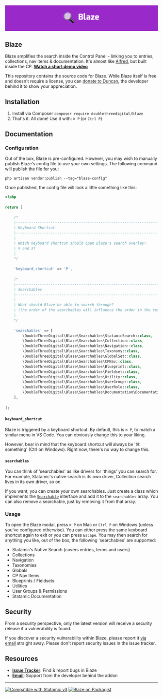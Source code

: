![Banner](https://raw.githubusercontent.com/doublethreedigital/blaze/main/banner.png)

## Blaze

Blaze amplifies the search inside the Control Panel - linking you to entries, collections, nav items & documentation. It's almost like [Alfred](https://www.alfredapp.com/), but built inside the CP. [**Watch a short demo video**](https://www.loom.com/share/921195d9d2074811af4ba1179623008b)

This repository contains the source code for Blaze. While Blaze itself is free and doesn't require a license, you can [donate to Duncan](https://duncanmcclean.com/donate), the developer behind it to show your appreciation.

## Installation

1. Install via Composer `composer require doublethreedigital/blaze`
2. That's it. All done! Use it with: `⌘ P` (or `Ctrl P`)

## Documentation

### Configuration

Out of the box, Blaze is pre-configured. However, you may wish to manually publish Blaze's config file to use your own settings. The following command will publish the file for you:

```
php artisan vendor:publish --tag="blaze-config"
```

Once published, the config file will look a little something like this:

```php
<?php

return [

    /*
    |--------------------------------------------------------------------------
    | Keyboard Shortcut
    |--------------------------------------------------------------------------
    |
    | Which keyboard shortcut should open Blaze's search overlay?
    | ⌘ and X?
    |
    */

    'keyboard_shortcut' => 'P',

    /*
    |--------------------------------------------------------------------------
    | Searchables
    |--------------------------------------------------------------------------
    |
    | What should Blaze be able to search through?
    | (the order of the searchables will influence the order in the results)
    |
    */

    'searchables' => [
        \DoubleThreeDigital\Blaze\Searchables\StatamicSearch::class,
        \DoubleThreeDigital\Blaze\Searchables\Collection::class,
        \DoubleThreeDigital\Blaze\Searchables\Navigation::class,
        \DoubleThreeDigital\Blaze\Searchables\Taxonomy::class,
        \DoubleThreeDigital\Blaze\Searchables\GlobalSet::class,
        \DoubleThreeDigital\Blaze\Searchables\CPNav::class,
        \DoubleThreeDigital\Blaze\Searchables\Blueprint::class,
        \DoubleThreeDigital\Blaze\Searchables\Fieldset::class,
        \DoubleThreeDigital\Blaze\Searchables\Utility::class,
        \DoubleThreeDigital\Blaze\Searchables\UserGroup::class,
        \DoubleThreeDigital\Blaze\Searchables\UserRole::class,
        \DoubleThreeDigital\Blaze\Searchables\Documentation\Documentation::class,
    ],

];
```

#### `keyboard_shortcut`

Blaze is triggered by a keyboard shortcut. By default, this is `⌘ P`, to match a similar menu in VS Code. You can obviously change this to your liking.

However, bear in mind that the keyboard shortcut will always be '⌘ something' (Ctrl on Windows). Right now, there's no way to change this.

#### `searchables`

You can think of 'searchables' as like drivers for 'things' you can search for. For example, Statamic's native search is its own driver, Collection search lives in its own driver, so on.

If you want, you can create your own searchables. Just create a class which implements the [`Searchable`](https://github.com/doublethreedigital/blaze/blob/main/src/Contracts/Searchable.php) interface and add it to the `searchables` array. You can also remove a searchable, just by removing it from that array.

### Usage

To open the Blaze modal, press `⌘ P` on Mac or `Ctrl P` on Windows (unless you've configured otherwise). You can either press the same keyboard shortcut again to exit or you can press `Escape`. You may then search for anything you like, out of the box, the following 'searchables' are supported:

* Statamic's Native Search (covers entries, terms and users)
* Collections
* Navigation
* Taxonomies
* Globals
* CP Nav Items
* Blueprints / Fieldsets
* Utilities
* User Groups & Permissions
* Statamic Documentation

## Security

From a security perspective, only the latest version will receive a security release if a vulnerability is found.

If you discover a security vulnerability within Blaze, please report it [via email](mailto:duncan@doublethree.digital) straight away. Please don't report security issues in the issue tracker.

## Resources

* [**Issue Tracker**](https://github.com/doublethreedigital/blaze/issues): Find & report bugs in Blaze
* [**Email**](mailto:help@doublethree.digital): Support from the developer behind the addon

---

<p>
<a href="https://statamic.com"><img src="https://img.shields.io/badge/Statamic-3.0+-FF269E?style=for-the-badge" alt="Compatible with Statamic v3"></a>
<a href="https://packagist.org/packages/doublethreedigital/blaze/stats"><img src="https://img.shields.io/packagist/v/doublethreedigital/blaze?style=for-the-badge" alt="Blaze on Packagist"></a>
</p>
